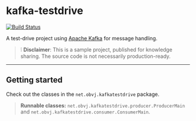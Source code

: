 # kafka-testdrive

[![Build Status](https://travis-ci.org/oswaldobapvicjr/kafka-testdrive.svg?branch=master)](https://travis-ci.org/oswaldobapvicjr/kafka-testdrive)

A test-drive project using [Apache Kafka](https://kafka.apache.org/) for message handling.

> ❕ **Disclaimer**: This is a sample project, published for knowledge sharing. The source code is not necessarily production-ready.

---

## Getting started

Check out the classes in the `net.obvj.kafkatestdrive` package.

> **Runnable classes:** `net.obvj.kafkatestdrive.producer.ProducerMain` and `net.obvj.kafkatestdrive.consumer.ConsumerMain`.  
